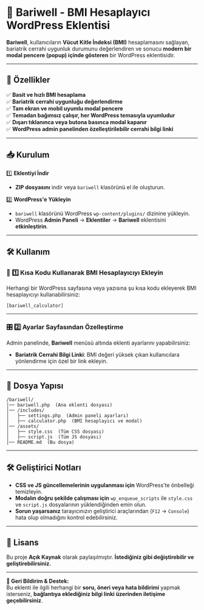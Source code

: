 # 📌 Bariwell - BMI Hesaplayıcı WordPress Eklentisi

**Bariwell**, kullanıcıların **Vücut Kitle İndeksi (BMI)** hesaplamasını sağlayan, bariatrik cerrahi uygunluk durumunu değerlendiren ve sonucu **modern bir modal pencere (popup) içinde gösteren** bir WordPress eklentisidir.

---

## 🚀 Özellikler

✅ **Basit ve hızlı BMI hesaplama**  
✅ **Bariatrik cerrahi uygunluğu değerlendirme**  
✅ **Tam ekran ve mobil uyumlu modal pencere**  
✅ **Temadan bağımsız çalışır, her WordPress temasıyla uyumludur**  
✅ **Dışarı tıklanınca veya butona basınca modal kapanır**  
✅ **WordPress admin panelinden özelleştirilebilir cerrahi bilgi linki**  

---

## 📥 Kurulum

1️⃣ **Eklentiyi İndir**  
   - **ZIP dosyasını** indir veya `bariwell` klasörünü el ile oluşturun.  
   
2️⃣ **WordPress'e Yükleyin**  
   - `bariwell` klasörünü WordPress `wp-content/plugins/` dizinine yükleyin.  
   - WordPress **Admin Paneli** → **Eklentiler** → **Bariwell** eklentisini **etkinleştirin**.

---

## 🛠 Kullanım

### 🎯 **1️⃣ Kısa Kodu Kullanarak BMI Hesaplayıcıyı Ekleyin**
Herhangi bir WordPress sayfasına veya yazısına şu kısa kodu ekleyerek BMI hesaplayıcıyı kullanabilirsiniz:

```
[bariwell_calculator]
```

---

### 🎛 **2️⃣ Ayarlar Sayfasından Özelleştirme**
Admin panelinde, **Bariwell** menüsü altında eklenti ayarlarını yapabilirsiniz:

- **Bariatrik Cerrahi Bilgi Linki**: BMI değeri yüksek çıkan kullanıcılara yönlendirme için özel bir link ekleyin.

---

## 📌 Dosya Yapısı

```
/bariwell/
│── bariwell.php  (Ana eklenti dosyası)
│── /includes/
│   ├── settings.php  (Admin paneli ayarları)
│   ├── calculator.php  (BMI hesaplayıcı ve modal)
│── /assets/
│   ├── style.css  (Tüm CSS dosyası)
│   ├── script.js  (Tüm JS dosyası)
│── README.md  (Bu dosya)
```

---

## 🛠 Geliştirici Notları

- **CSS ve JS güncellemelerinin uygulanması için** WordPress’te önbelleği temizleyin.  
- **Modalın doğru şekilde çalışması için** `wp_enqueue_scripts` ile `style.css` ve `script.js` dosyalarının yüklendiğinden emin olun.  
- **Sorun yaşarsanız** tarayıcınızın geliştirici araçlarından (`F12` → `Console`) hata olup olmadığını kontrol edebilirsiniz.

---

## 📝 Lisans

Bu proje **Açık Kaynak** olarak paylaşılmıştır. **İstediğiniz gibi değiştirebilir ve geliştirebilirsiniz.**

---

**📢 Geri Bildirim & Destek:**  
Bu eklenti ile ilgili herhangi bir **soru, öneri veya hata bildirimi** yapmak isterseniz, **bağlantıya eklediğiniz bilgi linki üzerinden iletişime geçebilirsiniz**.  
